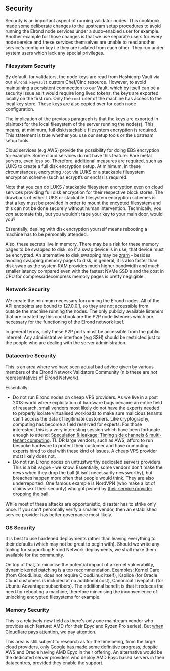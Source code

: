 ## Security

Security is an important aspect of running validator nodes. This cookbook made some deliberate changes to the upstream setup procedures to avoid running the Elrond node services under a sudo-enabled user for example. Another example for those changes is that we use separate users for every node service and these services themselves are unable to read another service's config or key i.e they are isolated from each other. They run under system users which lack any special privileges.

### Filesystem Security

By default, for validators, the node keys are read from Hashicorp Vault via our `elrond_keyvault` custom Chef/Cinc resource. However, to avoid maintaining a persistent connnection to our Vault, which by itself can be a security issue as it would require long lived tokens, the keys are exported locally on the first run. Only the `root` user of the machine has access to the local key store. These keys are also copied over for each node configuration.

The implication of the previous paragraph is that the keys are exported in plaintext for the local filesystem of the server running the node(s). This means, at minimum, full disk/stackable filesystem encryption is required. This statement is true whether you use our setup tools or the upstream setup tools.

Cloud services (e.g AWS) provide the possibility for doing EBS encryption for example. Some cloud services do not have this feature. Bare metal servers, even less so. Therefore, additional measures are required, such as LUKS to create a full disk encryption setup. At minimum, in these circumstances, encrypting `/opt` via LUKS or a stackable filesystem encryption scheme (such as ecryptfs or encfs) is required.

Note that you can do LUKS / stackable filesystem encryption even on cloud services providing full disk encryption for their respective block stores. The drawback of either LUKS or stackable filesystem encryption schemes is that a key must be provided in order to mount the encypted filesystem and this can not be done securely without human intervention. Technically, you _can_ automate this, but you wouldn't tape your key to your main door, would you?

Essentially, dealing with disk encryption yourself means rebooting a machine has to be personally attended.

Also, these secrets live in memory. There may be a risk for these memory pages to be swapped to disk, so if a swap device is in use, that device must be encrypted. An alternative to disk swapping may be [zram](https://en.wikipedia.org/wiki/Zram) - besides avoding swapping memory pages to disk, in general, it is also faster than disk swap as the system RAM provides much higher bandwidth and much smaller latency compared even with the fastest NVMe SSD's and the cost in CPU for compress/decompress memory pages is pretty negligible.

### Network Security

We create the minimum necessary for running the Elrond nodes. All of the API endpoints are bound to 127.0.0.1, so they are not accessible from outside the machine running the nodes. The only publicly available listeners that are created by this cookbook are the P2P node listeners which are necessary for the functioning of the Elrond network itsef.

In general terms, only these P2P ports must be accessible from the public internet. Any administrative interface (e.g SSH) should be restricted just to the people who are dealing with the server administration.

### Datacentre Security

This is an area where we have seen actual bad advice given by various members of the Elrond Network Validators Community (n.b these are not representatives of Elrond Network).

Essentially:

 * Do not run Elrond nodes on cheap VPS providers. As we live in a post 2018-world where exploitation of hardware bugs became an entire field of research, small vendors most likely do not have the experts needed to properly isolate virtualised workloads to make sure malicious tenants can't access the data of legitimate customers. Like cryptography, computing has become a field reserved for experts. For those interested, this is a very interesting session which have been fortunate enough to attend: [Speculation & leakage: Timing side channels & multi-tenant computing](https://www.youtube.com/watch?v=kQ4H6XO-iao). TL;DR large vendors, such as AWS, afford to run bespoke hardware to protect their customer and have computing experts hired to deal with these kind of issues. A cheap VPS provider most likely does not.
 * Do not run Elrond nodes on untrustworthy dedicated servers providers. This is a bit vague - we know. Essentially, some vendors don't make the news when they drop the ball (it isn't necessarily newsworthy), but breaches happen more often that people would think. They are also underreported. One famous example is NordVPN (who make a lot of claims w.r.t their security) who got pwned by [their service provider dropping the ball](https://www.theverge.com/2019/10/21/20925065/nordvpn-server-breach-vpn-traffic-exposed-encryption).

While most of these attacks are opportunistic, disaster has to strike only once. If you can't personally verify a smaller vendor, then an established service provider has better governance most likely.

### OS Security

It is best to use hardened deployments rather than leaving everything to their defaults (which may not be great to begin with). Should we write any tooling for supporting Elrond Network deployments, we shall make them available for the community.

On top of that, to minimise the potential impact of a kernel vulnerability, dynamic kernel patching is a top recommendation. Examples: Kernel Care (from CloudLinux, does not require CloudLinux itself), Ksplice (for Oracle Cloud customers is included at no additional cost), Canonical Livepatch (for Ubuntu Advantage subscribers). The additional benefit is that it reduces the need for rebooting a machine, therefore minimising the inconvenience of unlocking encrypted filesystems for example.

### Memory Security

This is a relatively new field as there's only one maintream vendor who provides such feature: AMD (for their Epyc and Ryzen Pro series). But [when Cloudflare pays attention](https://blog.cloudflare.com/securing-memory-at-epyc-scale/), we pay attention.

This area is still subject to research as for the time being, from the large cloud providers, only [Google has made some definitive progress](https://www.zdnet.com/article/googles-confidential-vms-may-change-the-public-cloud-market/), despite AWS and Oracle having AMD Epyc in their offering. An alternative would be the dedicated server providers who deploy AMD Epyc based servers in their datacentres, provided they enable the support.
